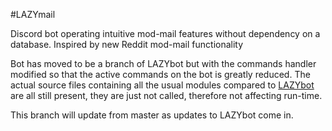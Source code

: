 #LAZYmail

Discord bot operating intuitive mod-mail features without dependency on a database. Inspired by new Reddit mod-mail functionality

Bot has moved to be a branch of LAZYbot but with the commands handler modified so that the active commands on the bot is greatly reduced. The actual source files containing all the usual modules compared to [LAZYbot](https://github.com/theLAZYmd/LAZYbot) are all still present, they are just not called, therefore not affecting run-time.

This branch will update from master as updates to LAZYbot come in.
